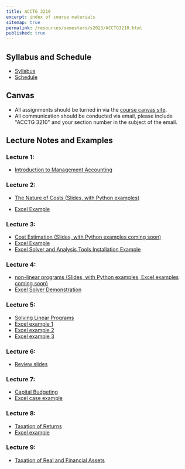 ```yaml
---
title: ACCTG 3210
excerpt: index of course materials
sitemap: true
permalink: /resources/semesters/s2023/ACCTG3210.html
published: true
---
```


## Syllabus and Schedule
- [Syllabus](/resources/semesters/s2023/ACCTG3210Syl.html)
- [Schedule](https://arthurhowardmorris.github.io/resources/semesters/s2023/ACCTG3210Syl.html#course-schedule-and-outline)

## Canvas
- All assignments should be turned in via the [course canvas
  site](https://canvas.ust.hk/courses/49422).
- All communication should be conducted via email, please include "ACCTG 3210"
  and your section number in the subject of the email.

## Lecture Notes and Examples

### Lecture 1:
- [Introduction to Management Accounting](https://arthurhowardmorris.github.io/assets/slides/acct3210/S1/Lecture1SlidesIntroductiontoMA.slides.html)

### Lecture 2:
- [The Nature of Costs (Slides, with Python examples)](https://arthurhowardmorris.github.io/assets/slides/acct3210/S2/Session2Slides.slides.html)

- [Excel Example](https://arthurhowardmorris.github.io/assets/slides/acct3210/S2/Problem1.xlsx)

### Lecture 3:
- [Cost Estimation (Slides, with Python examples coming soon)](https://arthurhowardmorris.github.io/assets/slides/acct3210/S3/Lecture3CostEstimation.slides.html)
- [Excel Example](https://arthurhowardmorris.github.io/assets/slides/acct3210/S3/Problem2and3.xlsx)
- [Excel Solver and Analysis Tools Installation Example](https://hkust.zoom.us/rec/share/2bX3L8TR7rQHv5i2tlN5u_0EP8tl0CrQfYItO4Thdk9TIfkjxMWf1ldBVLOuLE2P.iB1DdV8CGtjnb9_0)

### Lecture 4:
- [non-linear programs (Slides, with Python examples, Excel examples coming soon)](https://arthurhowardmorris.github.io/assets/slides/acct3210/S4/lecture4nonlinearProgramming.slides.html)
- [Excel Solver Demonstration](https://hkust.zoom.us/rec/share/0kfVech3XIM3LrbITX5BgzFTXfEow7gP-oT3_k7vqGlaoxeXq16qU0eHhAztEdF4.G0j5f4qoTikniL6l)

### Lecture 5:
- [Solving Linear Programs](https://arthurhowardmorris.github.io/assets/slides/acct3210/S5/SolvingLPs.slides.html)
- [Excel example 1](https://arthurhowardmorris.github.io/assets/slides/acct3210/S5/E1.xlsx)
- [Excel example 2](https://arthurhowardmorris.github.io/assets/slides/acct3210/S5/E2.xlsx)
- [Excel example 3](https://arthurhowardmorris.github.io/assets/slides/acct3210/S5/E3.xlsx)

### Lecture 6:
- [Review slides](https://arthurhowardmorris.github.io/assets/slides/acct3210/S6/reviewnotes.slides.html)

### Lecture 7:
- [Capital Budgeting ](https://arthurhowardmorris.github.io/assets/slides/acct3210/S7/lecture7capitalbudgeting.slides.html)
- [Excel case example](https://arthurhowardmorris.github.io/assets/slides/acct3210/S7/case.xlsx)

### Lecture 8:
- [Taxation of Returns ](https://arthurhowardmorris.github.io/assets/slides/acct3210/S8/lecture8taxes.slides.html)
- [Excel example](https://arthurhowardmorris.github.io/assets/slides/acct3210/S8/AlternativeSavingsVehiclesCalc.xlsx)
<!-- https://arthurhowardmorris.github.io/assets/slides/acct3210/S1/Lecture1SlidesIntroductiontoMA.slides.html -->
<!-- https://arthurhowardmorris.github.io/assets/slides/HKJF_slides/MMSW_hkjfc.slides.html -->
<!-- https://arthurhowardmorris.github.io/resources/semesters/s2023/S1/Lecture1SlidesIntroductiontoMA.nslides.html -->
### Lecture 9:
- [Taxation of Real and Financial Assets](https://arthurhowardmorris.github.io/assets/slides/acct3210/S9/session9realvsfinan.slides.html)
